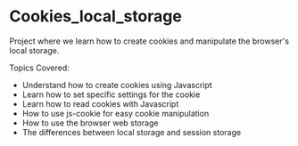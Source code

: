 # Cookies_local_storage
Project where we learn how to create cookies and manipulate the browser's local storage.

Topics Covered:
- Understand how to create cookies using Javascript
- Learn how to set specific settings for the cookie
- Learn how to read cookies with Javascript
- How to use js-cookie for easy cookie manipulation
- How to use the browser web storage
- The differences between local storage and session storage